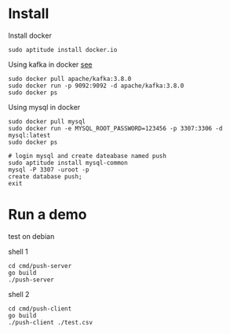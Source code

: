 
# Install
Install docker
``` shell
sudo aptitude install docker.io
```

Using kafka in docker
[see](https://kafka.apache.org/quickstart)
```shell
sudo docker pull apache/kafka:3.8.0
sudo docker run -p 9092:9092 -d apache/kafka:3.8.0
sudo docker ps
```

Using mysql in docker
```shell
sudo docker pull mysql
sudo docker run -e MYSQL_ROOT_PASSWORD=123456 -p 3307:3306 -d mysql:latest
sudo docker ps

# login mysql and create dateabase named push
sudo aptitude install mysql-common
mysql -P 3307 -uroot -p
create database push;
exit
```

# Run a demo
test on debian

shell 1
```shell
cd cmd/push-server
go build
./push-server
```

shell 2
```shell
cd cmd/push-client
go build
./push-client ./test.csv
```

